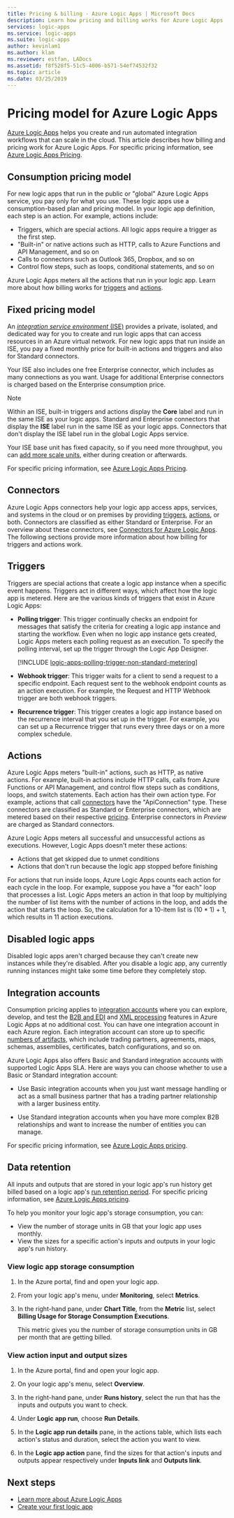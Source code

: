 ```yaml
---
title: Pricing & billing - Azure Logic Apps | Microsoft Docs
description: Learn how pricing and billing works for Azure Logic Apps
services: logic-apps
ms.service: logic-apps
ms.suite: logic-apps
author: kevinlam1
ms.author: klam
ms.reviewer: estfan, LADocs
ms.assetid: f8f528f5-51c5-4006-b571-54ef74532f32
ms.topic: article
ms.date: 03/25/2019
---
```


# Pricing model for Azure Logic Apps

[Azure Logic Apps](../logic-apps/logic-apps-overview.md) helps you create 
and run automated integration workflows that can scale in the cloud. 
This article describes how billing and pricing work for Azure Logic Apps. 
For specific pricing information, see [Azure Logic Apps Pricing](https://azure.microsoft.com/pricing/details/logic-apps).

<a name="consumption-pricing"></a>

## Consumption pricing model

For new logic apps that run in the public or "global" 
Azure Logic Apps service, you pay only for what you use. 
These logic apps use a consumption-based plan and pricing model. 
In your logic app definition, each step is an action. For example, 
actions include:

* Triggers, which are special actions. 
All logic apps require a trigger as the first step.
* "Built-in" or native actions such as HTTP, 
calls to Azure Functions and API Management, and so on
* Calls to connectors such as Outlook 365, Dropbox, and so on
* Control flow steps, such as loops, conditional statements, and so on

Azure Logic Apps meters all the actions that run in your logic app. 
Learn more about how billing works for [triggers](#triggers) and [actions](#actions).

<a name="fixed-pricing"></a>

## Fixed pricing model

An [*integration service environment* (ISE)](../logic-apps/connect-virtual-network-vnet-isolated-environment-overview.md) 
provides a private, isolated, and dedicated way for you to create and 
run logic apps that can access resources in an Azure virtual network. 
For new logic apps that run inside an ISE, you pay a fixed monthly price 
for built-in actions and triggers and also for Standard connectors.

Your ISE also includes one free Enterprise connector, which includes 
as many connections as you want. Usage for additional Enterprise 
connectors is charged based on the Enterprise consumption price.

> [!NOTE]
> Within an ISE, built-in triggers and actions display the 
> **Core** label and run in the same ISE as your logic apps. 
> Standard and Enterprise connectors that display the **ISE** 
> label run in the same ISE as your logic apps. Connectors 
> that don't display the ISE label run in the global Logic Apps service.

Your ISE base unit has fixed capacity, so if you need more throughput, 
you can [add more scale units](../logic-apps/connect-virtual-network-vnet-isolated-environment.md#add-capacity), 
either during creation or afterwards. 

For specific pricing information, see 
[Azure Logic Apps Pricing](https://azure.microsoft.com/pricing/details/logic-apps).

<a name="connectors"></a>

## Connectors

Azure Logic Apps connectors help your logic app access apps, 
services, and systems in the cloud or on premises by providing 
[triggers](#triggers), [actions](#actions), or both. Connectors 
are classified as either Standard or Enterprise. For an overview 
about these connectors, see [Connectors for Azure Logic Apps](../connectors/apis-list.md). 
The following sections provide more information about how billing 
for triggers and actions work.

<a name="triggers"></a>

## Triggers

Triggers are special actions that create a logic app instance 
when a specific event happens. Triggers act in different ways, 
which affect how the logic app is metered. Here are the various 
kinds of triggers that exist in Azure Logic Apps:

* **Polling trigger**: This trigger continually checks an endpoint 
for messages that satisfy the criteria for creating a logic app 
instance and starting the workflow. Even when no logic app instance 
gets created, Logic Apps meters each polling request as an execution. 
To specify the polling interval, set up the trigger through the Logic App Designer.

  [!INCLUDE [logic-apps-polling-trigger-non-standard-metering](../../includes/logic-apps-polling-trigger-non-standard-metering.md)]

* **Webhook trigger**: This trigger waits for a client to send a request to a 
specific endpoint. Each request sent to the webhook endpoint counts as an action 
execution. For example, the Request and HTTP Webhook trigger are both webhook triggers.

* **Recurrence trigger**: This trigger creates a logic app instance based 
on the recurrence interval that you set up in the trigger. For example, 
you can set up a Recurrence trigger that runs every three days or on a more complex schedule.

<a name="actions"></a>

## Actions

Azure Logic Apps meters "built-in" actions, such as HTTP, as native actions. 
For example, built-in actions include HTTP calls, calls from Azure Functions 
or API Management, and control flow steps such as conditions, loops, and 
switch statements. Each action has their own action type. For example, 
actions that call [connectors](https://docs.microsoft.com/connectors) 
have the "ApiConnection" type. These connectors are classified as 
Standard or Enterprise connectors, which are metered based on their 
respective [pricing](https://azure.microsoft.com/pricing/details/logic-apps). 
Enterprise connectors in *Preview* are charged as Standard connectors.

Azure Logic Apps meters all successful and unsuccessful actions as executions. 
However, Logic Apps doesn't meter these actions:

* Actions that get skipped due to unmet conditions
* Actions that don't run because the logic app stopped before finishing

For actions that run inside loops, Azure Logic Apps counts each action 
for each cycle in the loop. For example, suppose you have a "for each" 
loop that processes a list. Logic Apps meters an action in that loop by 
multiplying the number of list items with the number of actions in the loop, 
and adds the action that starts the loop. So, the calculation for a 10-item 
list is (10 * 1) + 1, which results in 11 action executions.

## Disabled logic apps

Disabled logic apps aren't charged because they 
can't create new instances while they're disabled.
After you disable a logic app, any currently running 
instances might take some time before they completely stop.

## Integration accounts

Consumption pricing applies to 
[integration accounts](logic-apps-enterprise-integration-create-integration-account.md) 
where you can explore, develop, and test the 
[B2B and EDI](logic-apps-enterprise-integration-b2b.md) 
and [XML processing](logic-apps-enterprise-integration-xml.md) 
features in Azure Logic Apps at no additional cost.
You can have one integration account in each Azure region. 
Each integration account can store up to specific 
[numbers of artifacts](../logic-apps/logic-apps-limits-and-config.md), 
which include trading partners, agreements, maps, schemas, 
assemblies, certificates, batch configurations, and so on.

Azure Logic Apps also offers Basic and Standard integration 
accounts with supported Logic Apps SLA. Here are ways you 
can choose whether to use a Basic or Standard integration account:

* Use Basic integration accounts when you just want message 
handling or act as a small business partner that has a 
trading partner relationship with a larger business entity.

* Use Standard integration accounts when you have more complex 
B2B relationships and want to increase the number of entities 
you can manage.

For specific pricing information, see 
[Azure Logic Apps pricing](https://azure.microsoft.com/pricing/details/logic-apps).

<a name="data-retention"></a>

## Data retention

All inputs and outputs that are stored in your logic 
app's run history get billed based on a logic app's 
[run retention period](logic-apps-limits-and-config.md#run-duration-retention-limits). 
For specific pricing information, see 
[Azure Logic Apps pricing](https://azure.microsoft.com/pricing/details/logic-apps).

To help you monitor your logic app's storage consumption, you can:

* View the number of storage units in GB that your logic app uses monthly.
* View the sizes for a specific action's inputs and outputs in your logic app's run history.

<a name="storage-consumption"></a>

### View logic app storage consumption

1. In the Azure portal, find and open your logic app.

1. From your logic app's menu, under **Monitoring**, select **Metrics**.

1. In the right-hand pane, under **Chart Title**, 
from the **Metric** list, select 
**Billing Usage for Storage Consumption Executions**.

   This metric gives you the number of storage consumption 
   units in GB per month that are getting billed.

<a name="input-output-sizes"></a>

### View action input and output sizes

1. In the Azure portal, find and open your logic app.

1. On your logic app's menu, select **Overview**.

1. In the right-hand pane, under **Runs history**, 
select the run that has the inputs and outputs you want to check.

1. Under **Logic app run**, choose **Run Details**.

1. In the **Logic app run details** pane, in the actions 
table, which lists each action's status and duration, 
select the action you want to view.

1. In the **Logic app action** pane, find the sizes for 
that action's inputs and outputs appear respectively 
under **Inputs link** and **Outputs link**.

## Next steps

* [Learn more about Azure Logic Apps](logic-apps-overview.md)
* [Create your first logic app](quickstart-create-first-logic-app-workflow.md)